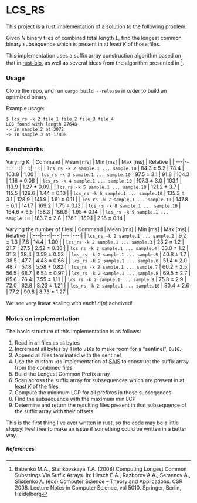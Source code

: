 # LCS_RS
This project is a rust implementation of a solution to the following problem:


Given $`N`$ binary files of combined total length $`L`$, find the longest common binary subsequence which is present in at least $`K`$ of those files.

This implementation uses a suffix array construction algorithm based on that in [rust-bio](https://github.com/rust-bio/rust-bio), 
as well as several ideas from the algorithm presented in [^fn1].

### Usage
Clone the repo, and run `cargo build --release` in order to build an optimized binary.

Example usage: 
```
$ lcs_rs -k 2 file_1 file_2 file_3 file_4
LCS found with length 27648
-> in sample.2 at 3072
-> in sample.3 at 17408
```

### Benchmarks

Varying K:
| Command | Mean [ms] | Min [ms] | Max [ms] | Relative |
|:---|---:|---:|---:|---:|
| `lcs_rs -k 2 sample.1 ... sample.10` | 84.3 ± 5.2 | 78.4 | 103.8 | 1.00 |
| `lcs_rs -k 3 sample.1 ... sample.10` | 97.5 ± 3.1 | 91.8 | 104.3 | 1.16 ± 0.08 |
| `lcs_rs -k 4 sample.1 ... sample.10` | 107.3 ± 3.0 | 103.1 | 113.9 | 1.27 ± 0.09 |
| `lcs_rs -k 5 sample.1 ... sample.10` | 121.2 ± 3.7 | 115.5 | 129.6 | 1.44 ± 0.10 |
| `lcs_rs -k 6 sample.1 ... sample.10` | 135.3 ± 3.1 | 128.9 | 141.9 | 1.61 ± 0.11 |
| `lcs_rs -k 7 sample.1 ... sample.10` | 147.8 ± 6.1 | 141.7 | 169.2 | 1.75 ± 0.13 |
| `lcs_rs -k 8 sample.1 ... sample.10` | 164.6 ± 6.5 | 158.3 | 186.9 | 1.95 ± 0.14 |
| `lcs_rs -k 9 sample.1 ... sample.10` | 183.7 ± 2.8 | 178.1 | 189.1 | 2.18 ± 0.14 |

Varying the number of files: 
| Command | Mean [ms] | Min [ms] | Max [ms] | Relative |
|:---|---:|---:|---:|---:|
| `lcs_rs -k 2 sample.1 ... sample.2` | 9.2 ± 1.3 | 7.8 | 14.4 | 1.00 |
| `lcs_rs -k 2 sample.1 ... sample.3` | 23.2 ± 1.2 | 21.7 | 27.5 | 2.52 ± 0.38 |
| `lcs_rs -k 2 sample.1 ... sample.4` | 33.0 ± 1.2 | 31.3 | 38.4 | 3.59 ± 0.53 |
| `lcs_rs -k 2 sample.1 ... sample.5` | 40.8 ± 1.7 | 38.5 | 47.7 | 4.43 ± 0.66 |
| `lcs_rs -k 2 sample.1 ... sample.6` | 51.4 ± 2.0 | 48.7 | 57.8 | 5.58 ± 0.82 |
| `lcs_rs -k 2 sample.1 ... sample.7` | 60.2 ± 2.5 | 56.5 | 68.7 | 6.54 ± 0.97 |
| `lcs_rs -k 2 sample.1 ... sample.8` | 69.5 ± 2.7 | 65.6 | 76.4 | 7.55 ± 1.11 |
| `lcs_rs -k 2 sample.1 ... sample.9` | 75.8 ± 2.9 | 72.0 | 82.8 | 8.23 ± 1.21 |
| `lcs_rs -k 2 sample.1 ... sample.10` | 80.4 ± 2.6 | 77.2 | 90.8 | 8.73 ± 1.27 |

We see very linear scaling with each! $`\mathcal{O}(n)`$ acheived!

### Notes on implementation

The basic structure of this implementation is as follows:

1. Read in all files as `u8` bytes
2. Increment all bytes by 1 into `u16`s to make room for a "sentinel", `0u16`.
3. Append all files terminated with the sentinel
4. Use the custom `u16` implementation of [SAIS](https://zork.net/~st/jottings/sais.html) to construct the suffix array from the combined files
5. Build the Longest Common Prefix array
6. Scan across the suffix array for subsequences which are present in at least $`K`$ of the files
7. Compute the minimum LCP for all prefixes in those subseqences
8. Find the subsequence with the maximum min LCP
9. Determine and return the resulting files present in that subsequence of the suffix array with their offsets

This is the first thing I've ever written in rust, so the code may be a little sloppy! 
Feel free to make an issue if something could be written in a better way. 

##### References
[^fn1]: Babenko M.A., Starikovskaya T.A. (2008) Computing Longest Common Substrings Via Suffix Arrays. In: Hirsch E.A., Razborov A.A., Semenov A., Slissenko A. (eds) Computer Science – Theory and Applications. CSR 2008. Lecture Notes in Computer Science, vol 5010. Springer, Berlin, Heidelberg
